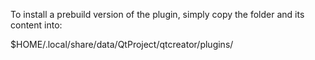 To install a prebuild version of the plugin, simply copy the folder and its content into:

$HOME/.local/share/data/QtProject/qtcreator/plugins/
